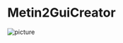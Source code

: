 # Metin2GuiCreator
![picture](https://user-images.githubusercontent.com/62222082/89664782-56dfc180-d8e0-11ea-9b65-a12051506e49.png)
